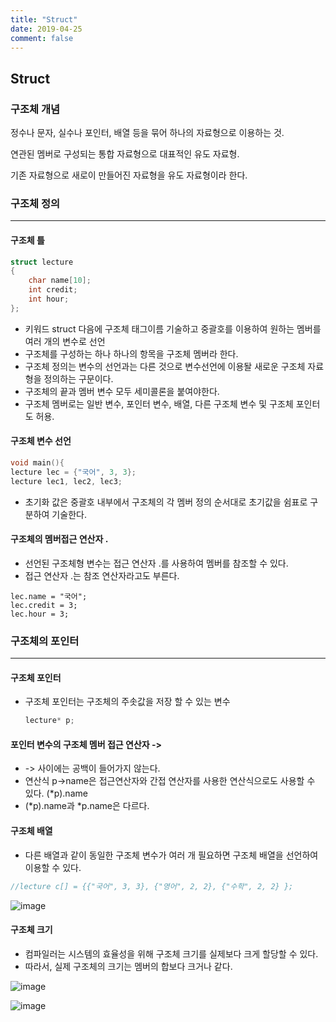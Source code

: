 ```yaml
---
title: "Struct"
date: 2019-04-25
comment: false
---
```


## Struct
### 구조체 개념

정수나 문자, 실수나 포인터, 배열 등을 묶어 하나의 자료형으로 이용하는 것.

연관된 멤버로 구성되는 통합 자료형으로 대표적인 유도 자료형.

기존 자료형으로 새로이 만들어진 자료형을 유도 자료형이라  한다.



### 구조체 정의

---



#### 구조체 틀

```c
struct lecture
{
    char name[10];
    int credit;
    int hour;
};
```

- 키워드 struct 다음에 구조체 태그이름 기술하고 중괄호를 이용하여 원하는 멤버를 여러 개의 변수로 선언
- 구조체를 구성하는 하나 하나의 항목을 구조체 멤버라 한다.
- 구조체 정의는 변수의 선언과는 다른 것으로 변수선언에 이용돨 새로운 구조체 자료형을 정의하는 구문이다.
- 구조체의 끝과 멤버 변수 모두 세미콜론을 붙여야한다.
- 구조체 멤버로는 일반 변수, 포인터 변수, 배열, 다른 구조체 변수 및 구조체 포인터도 허용.



#### 구조체 변수 선언

```c
void main(){
lecture lec = {"국어", 3, 3};
lecture lec1, lec2, lec3;
```

- 초기화 값은 중괄호 내부에서 구조체의 각 멤버 정의 순서대로 초기값을 쉼표로 구분하여 기술한다.



#### 구조체의 멤버접근 연산자 .

- 선언된 구조체형 변수는 접근 연산자 .를 사용하여 멤버를 참조할 수 있다.
- 접근 연산자 .는 참조 연산자라고도 부른다.

```
lec.name = "국어";
lec.credit = 3;
lec.hour = 3;
```



### 구조체의 포인터

---

#### 구조체 포인터

- 구조체 포인터는 구조체의 주솟값을 저장 할 수 있는 변수

  ```c
  lecture* p;
  ```

#### 포인터 변수의 구조체 멤버 접근 연산자 ->

- -> 사이에는 공백이 들어가지 않는다.
- 연산식 p->name은 접근연산자와 간접 연산자를 사용한 연산식으로도 사용할 수 있다. (*p).name
- (*p).name과 *p.name은 다르다.



#### 구조체 배열

- 다른 배열과 같이 동일한 구조체 변수가 여러 개 필요하면 구조체 배열을 선언하여 이용할 수 있다.



```c
//lecture c[] = {{"국어", 3, 3}, {"영어", 2, 2}, {"수학", 2, 2} };
```



![image](https://user-images.githubusercontent.com/26815767/56417354-9a1eb700-62ce-11e9-9fcf-c7d9e96c07d0.png)





#### 구조체 크기

- 컴파일러는 시스템의 효율성을 위해 구조체 크기를 실제보다 크게 할당할 수 있다.
- 따라서, 실제 구조체의 크기는 멤버의 합보다 크거나 같다.

![image](https://user-images.githubusercontent.com/26815767/56415625-2f1eb180-62c9-11e9-8b90-794a1d6b1de9.png)



![image](https://user-images.githubusercontent.com/26815767/56417556-495b8e00-62cf-11e9-91d5-b89274441a0f.png)









